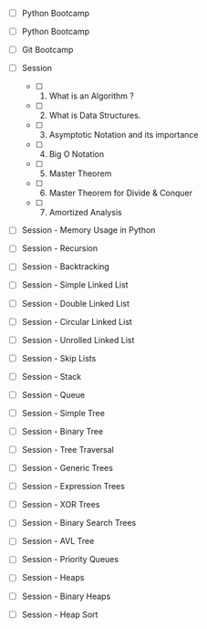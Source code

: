 - [ ] Python Bootcamp
- [ ] Python Bootcamp
- [ ] Git Bootcamp
- [ ] Session
    - [ ] 1. What is an Algorithm ?
    - [ ] 2. What is Data Structures. 
    - [ ] 3. Asymptotic Notation and its importance
    - [ ] 4. Big O Notation
    - [ ] 5. Master Theorem
    - [ ] 6. Master Theorem for Divide & Conquer
    - [ ] 7. Amortized Analysis
- [ ] Session - Memory Usage in Python
- [ ] Session - Recursion
- [ ] Session - Backtracking
- [ ] Session - Simple Linked List
- [ ] Session - Double Linked List
- [ ] Session - Circular Linked List
- [ ] Session - Unrolled Linked List
- [ ] Session - Skip Lists
- [ ] Session - Stack
- [ ] Session - Queue
- [ ] Session - Simple Tree
- [ ] Session - Binary Tree
- [ ] Session - Tree Traversal
- [ ] Session - Generic Trees
- [ ] Session - Expression Trees
- [ ] Session - XOR Trees
- [ ] Session - Binary Search Trees
- [ ] Session - AVL Tree
- [ ] Session - Priority Queues
- [ ] Session - Heaps
- [ ] Session - Binary Heaps
- [ ] Session - Heap Sort


